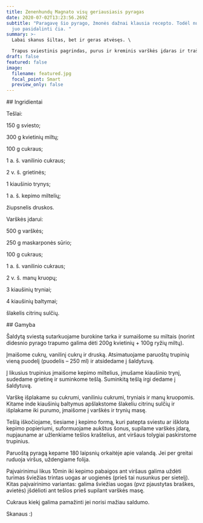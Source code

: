 ```yaml
---
title: Zenenhundų Magnato visų geriausiasis pyragas
date: 2020-07-02T13:23:56.269Z
subtitle: "Paragavę šio pyrago, žmonės dažnai klausia recepto. Todėl nusprendemė
  juo pasidalinti čia. "
summary: >-
  Labai skanus šiltas, bet ir geras atvėsęs. \

  Trapus sviestinis pagrindas, purus ir kreminis varškės įdaras ir traškūs viršutinio sluoksnio trupiniai. Viskas ko reikia.
draft: false
featured: false
image:
  filename: featured.jpg
  focal_point: Smart
  preview_only: false
---
```

\## Ingridientai

Tešlai:

 150 g sviesto;

 300 g kvietinių miltų;

 100 g cukraus;

 1 a. š. vanilinio cukraus;

 2 v. š. grietinės;

 1 kiaušinio trynys;

 1 a. š. kepimo miltelių;

 žiupsnelis druskos.



Varškės įdarui:

500 g  varškės;

250 g maskarponės sūrio;

100 g cukraus;

1 a. š. vanilinio cukraus;

2 v. š. manų kruopų;

3 kiaušinių tryniai;

4 kiaušinių baltymai;

šlakelis citrinų sulčių.



\## Gamyba

Šaldytą sviestą sutarkuojame burokine tarka ir sumaišome su miltais (norint didesnio pyrago trapumo galima dėti 200g kvietinių + 100g ryžių miltų). 

Įmaišome cukrų, vanilinį cukrų ir druską. Atsimatuojame paruoštų trupinių vieną puodelį (puodelis – 250 ml) ir atsidedame į šaldytuvą.

Į likusius trupinius įmaišome kepimo miltelius, įmušame kiaušinio trynį, sudedame grietinę ir suminkome tešlą. Suminkitą tešlą irgi dedame į šaldytuvą.

Varškę išplakame su cukrumi, vaniliniu cukrumi, tryniais ir manų kruopomis. Kitame inde kiaušinių baltymus apšlakstome šlakeliu citrinų sulčių ir išplakame iki purumo, įmaišome į varškės ir trynių masę.

Tešlą iškočiojame, tiesiame į kepimo formą, kuri patepta sviestu ar išklota kepimo popieriumi, suformuojame aukštus šonus, supilame varškės įdarą, nupjauname ar užlenkiame tešlos kraštelius, ant viršaus tolygiai paskirstome trupinius.

Paruoštą pyragą kepame 180 laipsnių orkaitėje apie valandą. Jei per greitai ruduoja viršus, uždengiame folija.

Paįvairinimui likus 10min iki kepimo pabaigos ant viršaus galima uždėti turimas šviežias trintas uogas ar uogienės (prieš tai nusunkus per sietelį). Kitas paįvairinimo variantas: galima šviežias uogas (pvz pjaustytas braškes, avietės) įšdėlioti ant tešlos prieš supilant varškės masę.

Cukraus kiekį galima pamažinti jei norisi mažiau saldumo. 

Skanaus :)